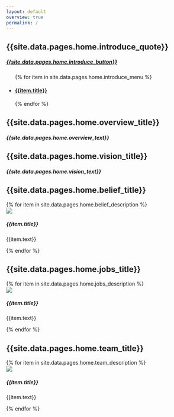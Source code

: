 ```yaml
---
layout: default
overview: true
permalink: /
---
```


<!-- Banner -->
<section id="introduce" class="{{site.data.pages.home.introduce_text_color}} background" style="background-image: url({{site.data.pages.home.introduce_background_image}}); box-shadow:inset 0 0 0 10000px {{site.data.pages.home.introduce_color_overlay}};">
    <div class="container">
        <div class="banner_text">
            <h1 class="font-weight-bold">
                {{site.data.pages.home.introduce_quote}}
            </h1>
            <a href="{{site.data.pages.home.link_introduce_button}}" class="btn btn_custom my-5 px-4 py-2 slide" role="button"><h5>{{site.data.pages.home.introduce_button}}</h5></a>
        </div>
        <div class="banner_bottom_panel d-none d-lg-block d-xl-block">
            <ul class="panel_list">
                {% for item in site.data.pages.home.introduce_menu %}
                    <li>
                        <a class="smooth_scroll" href="{{item.link}}"><h4 class="slide">{{item.title}}</h4></a>
                    </li>
                {% endfor %}
            </ul>
        </div>
    </div>
</section>

<!-- Overview -->
<section id="overview" class="{{site.data.pages.home.overview_text_color}} background" style="background-image: url({{site.data.pages.home.overview_background_image}}); box-shadow:inset 0 0 0 10000px {{site.data.pages.home.overview_color_overlay}};">
    <div class="container text-center pd_lg">
        <h2 class="font-weight-bold mb-4 slide">{{site.data.pages.home.overview_title}}</h2>
        <h5 class="slide">{{site.data.pages.home.overview_text}}</h5>
    </div>
</section>

<!-- Vision -->
<section id="vision" class="{{site.data.pages.home.vision_text_color}} background" style="background-image: url({{site.data.pages.home.vision_background_image}}); box-shadow:inset 0 0 0 10000px {{site.data.pages.home.vision_color_overlay}};">
    <div class="container text-center pd_lg">
        <h2 class="font-weight-bold mb-4 slideanim">{{site.data.pages.home.vision_title}}</h2>
        <h5 class="slideanim">{{site.data.pages.home.vision_text}}</h5>       
    </div>
</section>

<!-- Belief -->
<section id="belief" class="{{site.data.pages.home.belief_text_color}} background" style="background-image: url({{site.data.pages.home.belief_background_image}}); box-shadow:inset 0 0 0 10000px {{site.data.pages.home.belief_color_overlay}};">
    <div class="container pd_lg">
        <div class="row">
            <div class="col-lg-6">
                <div class="side_img slideanim" style="background-image: url({{site.data.pages.home.belief_side_image}});">
                </div>
            </div>
            <div class="col-md-12 col-lg-6 p-5">
                    <h2  class="font-weight-bold mb-5 slideanim">{{site.data.pages.home.belief_title}}</h2>
                    {% for item in site.data.pages.home.belief_description %}
                    <div class="side_item slideanim">
                        <div class="side_icon"><img src="{{item.icon}}" role="presentation"></div>
                        <h5 class="font-weight-bold side_title mb-1">{{item.title}}</h5>
                        <p class="side_text">{{item.text}}</p>
                    </div>
                    {% endfor %}
            </div>
        </div>
    </div>
</section>

<!-- Jobs -->
<section id="jobs" class="{{site.data.pages.home.jobs_text_color}} background" style="background-image: url({{site.data.pages.home.jobs_background_image}}); box-shadow:inset 0 0 0 10000px {{site.data.pages.home.jobs_color_overlay}};">
    <div class="container pd_lg">
        <div class="row">
            <div class="col-md-12 col-lg-6 p-5">
                    <h2 class="font-weight-bold mb-5 slideanim">{{site.data.pages.home.jobs_title}}</h2>
                    {% for item in site.data.pages.home.jobs_description %}
                    <div class="side_item slideanim">
                        <div class="side_icon"><img src="{{item.icon}}" role="presentation">
                        </div>
                        <h5 class="font-weight-bold side_title mb-1">{{item.title}}</h5>
                        <p class="side_text">{{item.text}}</p>
                    </div>
                    {% endfor %}
            </div>
            <div class="col-lg-6 slideanim">
                <div class="side_img" style="background-image: url({{site.data.pages.home.jobs_side_image}});">
                </div>
            </div>
        </div>
    </div>
</section>

<!-- Team -->
<section id="team" class="{{site.data.pages.home.team_text_color}} background" style="background-image: url({{site.data.pages.home.team_background_image}}); box-shadow:inset 0 0 0 10000px {{site.data.pages.home.team_color_overlay}};">
    <div class="container pd_lg text-center">
        <h2 class="font-weight-bold mb-5 slideanim">{{site.data.pages.home.team_title}}</h2>
        <div class="row slideanim">
                {% for item in site.data.pages.home.team_description %}
                <div class="col-md-4 sub_item">
                    <div class="sub_icon mb-3"><img src="{{item.icon}}" role="presentation"></div>
                    <h5 class="font-weight-bold sub_title mb-2">{{item.title}}</h5>
                    <p class="sub_text">{{item.text}}</p>
                </div>
                {% endfor %}
        </div>
    </div>
</section>
